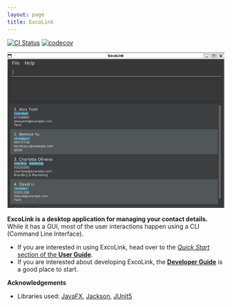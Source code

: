 ```yaml
---
layout: page
title: ExcoLink 
---
```


[![CI Status](https://github.com/AY2526S1-CS2103T-T12-3/tp/actions/workflows/gradle.yml/badge.svg)](https://github.com/AY2526S1-CS2103T-T12-3/tp/actions)
[![codecov](https://codecov.io/gh/AY2526S1-CS2103T-T12-3/tp/branch/master/graph/badge.svg)](https://codecov.io/gh/AY2526S1-CS2103T-T12-3/tp)

![Ui](images/Ui.png)

**ExcoLink is a desktop application for managing your contact details.** While it has a GUI, most of the user interactions happen using a CLI (Command Line Interface).

* If you are interested in using ExcoLink, head over to the [_Quick Start_ section of the **User Guide**](https://ay2526s1-cs2103t-t12-3.github.io/tp/UserGuide.html#quick-start).
* If you are interested about developing ExcoLink, the [**Developer Guide**](https://ay2526s1-cs2103t-t12-3.github.io/tp/DeveloperGuide.html) is a good place to start.

**Acknowledgements**

* Libraries used: [JavaFX](https://openjfx.io/), [Jackson](https://github.com/FasterXML/jackson), [JUnit5](https://github.com/junit-team/junit5)
